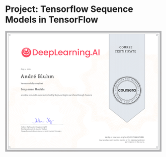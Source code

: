# Project: Tensorflow Sequence Models in TensorFlow

![Alt Image text](https://github.com/AndreBluhm/Project_Sequence-Models-Tensorflow/blob/main/Coursera_Sequence-Models.png?raw=true)


